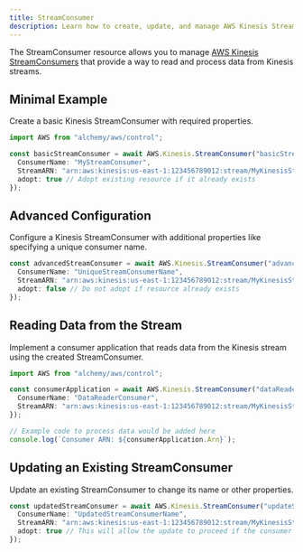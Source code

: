 ```yaml
---
title: StreamConsumer
description: Learn how to create, update, and manage AWS Kinesis StreamConsumers using Alchemy Cloud Control.
---
```



The StreamConsumer resource allows you to manage [AWS Kinesis StreamConsumers](https://docs.aws.amazon.com/kinesis/latest/userguide/) that provide a way to read and process data from Kinesis streams.

## Minimal Example

Create a basic Kinesis StreamConsumer with required properties.

```ts
import AWS from "alchemy/aws/control";

const basicStreamConsumer = await AWS.Kinesis.StreamConsumer("basicStreamConsumer", {
  ConsumerName: "MyStreamConsumer",
  StreamARN: "arn:aws:kinesis:us-east-1:123456789012:stream/MyKinesisStream",
  adopt: true // Adopt existing resource if it already exists
});
```

## Advanced Configuration

Configure a Kinesis StreamConsumer with additional properties like specifying a unique consumer name.

```ts
const advancedStreamConsumer = await AWS.Kinesis.StreamConsumer("advancedStreamConsumer", {
  ConsumerName: "UniqueStreamConsumerName",
  StreamARN: "arn:aws:kinesis:us-east-1:123456789012:stream/MyKinesisStream",
  adopt: false // Do not adopt if resource already exists
});
```

## Reading Data from the Stream

Implement a consumer application that reads data from the Kinesis stream using the created StreamConsumer.

```ts
import AWS from "alchemy/aws/control";

const consumerApplication = await AWS.Kinesis.StreamConsumer("dataReader", {
  ConsumerName: "DataReaderConsumer",
  StreamARN: "arn:aws:kinesis:us-east-1:123456789012:stream/MyKinesisStream"
});

// Example code to process data would be added here
console.log(`Consumer ARN: ${consumerApplication.Arn}`);
```

## Updating an Existing StreamConsumer

Update an existing StreamConsumer to change its name or other properties.

```ts
const updatedStreamConsumer = await AWS.Kinesis.StreamConsumer("updateStreamConsumer", {
  ConsumerName: "UpdatedStreamConsumerName",
  StreamARN: "arn:aws:kinesis:us-east-1:123456789012:stream/MyKinesisStream",
  adopt: true // This will allow the update to proceed if the consumer already exists
});
```
